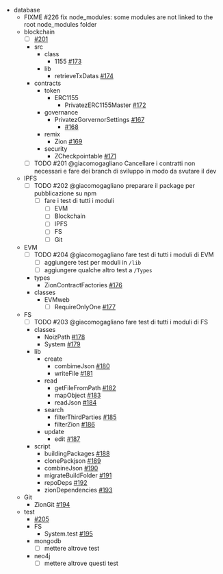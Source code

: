 - database
  - FIXME #226 fix node_modules:
    some modules are not linked to the root node_modules folder
  - blockchain
    - [ ] [#201](https://github.com/Zion-PTC/noiz-network-state/issues/201)
    - src
      - class
        - 1155 [#173](https://github.com/Zion-PTC/noiz-network-state/issues/173)
      - lib
        - retrieveTxDatas [#174](https://github.com/Zion-PTC/noiz-network-state/issues/174)
    - contracts
      - token
        - ERC1155
          - PrivatezERC1155Master [#172](https://github.com/Zion-PTC/noiz-network-state/issues/172)
      - governance
        - PrivatezGorvernorSettings [#167](https://github.com/Zion-PTC/noiz-network-state/issues/167)
          - [#168](https://github.com/Zion-PTC/noiz-network-state/issues/168)
      - remix
        - Zion [#169](https://github.com/Zion-PTC/noiz-network-state/issues/169)
      - security
        - ZCheckpointable [#171](https://github.com/Zion-PTC/noiz-network-state/issues/171)
    - [ ] TODO #201 @giacomogagliano Cancellare i contratti non necessari
          e fare dei branch di sviluppo in modo da svutare il dev
  - IPFS
    - [ ] TODO #202 @giacomogagliano preparare il package per pubblicazione su npm
      - [ ] fare i test di tutti i moduli
        - [ ] EVM
        - [ ] Blockchain
        - [ ] IPFS
        - [ ] FS
        - [ ] Git
  - EVM
    - [ ] TODO #204 @giacomogagliano fare test di tutti i moduli di EVM
      - [ ] aggiungere test per moduli in `/lib`
      - [ ] aggiungere qualche altro test a `/Types`
    - types
      - ZionContractFactories [#176](https://github.com/Zion-PTC/noiz-network-state/issues/176)
    - classes
      - EVMweb
        - [ ] RequireOnlyOne [#177](https://github.com/Zion-PTC/noiz-network-state/issues/177)
  - FS
    - [ ] TODO #203 @giacomogagliano fare test di tutti i moduli di FS
    - classes
      - NoizPath [#178](https://github.com/Zion-PTC/noiz-network-state/issues/178)
      - System [#179](https://github.com/Zion-PTC/noiz-network-state/issues/179)
    - lib
      - create
        - combimeJson [#180](https://github.com/Zion-PTC/noiz-network-state/issues/180)
        - writeFile [#181](https://github.com/Zion-PTC/noiz-network-state/issues/181)
      - read
        - getFileFromPath [#182](https://github.com/Zion-PTC/noiz-network-state/issues/182)
        - mapObject [#183](https://github.com/Zion-PTC/noiz-network-state/issues/183)
        - readJson [#184](https://github.com/Zion-PTC/noiz-network-state/issues/184)
      - search
        - filterThirdParties [#185](https://github.com/Zion-PTC/noiz-network-state/issues/185)
        - filterZion [#186](https://github.com/Zion-PTC/noiz-network-state/issues/186)
      - update
        - edit [#187](https://github.com/Zion-PTC/noiz-network-state/issues/187)
    - script
      - buildingPackages [#188](https://github.com/Zion-PTC/noiz-network-state/issues/188)
      - clonePackjson [#189](https://github.com/Zion-PTC/noiz-network-state/issues/189)
      - combineJson [#190](https://github.com/Zion-PTC/noiz-network-state/issues/190)
      - migrateBuildFolder [#191](https://github.com/Zion-PTC/noiz-network-state/issues/191)
      - repoDeps [#192](https://github.com/Zion-PTC/noiz-network-state/issues/192)
      - zionDependencies [#193](https://github.com/Zion-PTC/noiz-network-state/issues/193)
  - Git
    - ZionGit [#194](https://github.com/Zion-PTC/noiz-network-state/issues/194)
  - test
    - [#205](https://github.com/Zion-PTC/noiz-network-state/issues/205)
    - FS
      - System.test [#195](https://github.com/Zion-PTC/noiz-network-state/issues/195)
    - mongodb
      - [ ] mettere altrove test
    - neo4j
      - [ ] mettere altrove questi test

